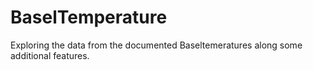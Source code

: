 # BaselTemperature
Exploring the data from the documented Baseltemeratures along some additional features.
